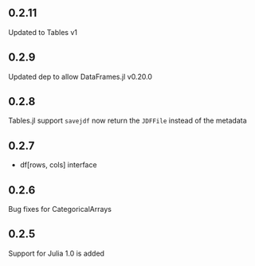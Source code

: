 ## 0.2.11
Updated to Tables v1

## 0.2.9
Updated dep to allow DataFrames.jl v0.20.0

## 0.2.8
Tables.jl support
`savejdf` now return the `JDFFile` instead of the metadata

## 0.2.7
* df[rows, cols] interface

## 0.2.6
Bug fixes for CategoricalArrays

## 0.2.5
Support for Julia 1.0 is added
